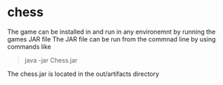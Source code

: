 # chess
The game can be installed in and run in any environemnt by running the games JAR file
The JAR file can be run from the commnad line by using commands like

> java -jar Chess.jar

The chess.jar is located in the out/artifacts directory
